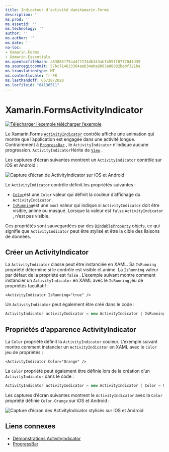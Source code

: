 ```yaml
---
title: Indicateur d’activité dansXamarin.Forms
description: ''
ms.prod: ''
ms.assetid: ''
ms.technology: ''
author: ''
ms.author: ''
ms.date: ''
no-loc:
- Xamarin.Forms
- Xamarin.Essentials
ms.openlocfilehash: a83885175a44f2174db343abf4591f8777041d39
ms.sourcegitcommit: 57bc714633364aeb34aba9803e88802bebf321ba
ms.translationtype: MT
ms.contentlocale: fr-FR
ms.lasthandoff: 05/28/2020
ms.locfileid: "84136511"
---
```

# <a name="xamarinforms-activityindicator"></a>Xamarin.FormsActivityIndicator
[![Télécharger ](~/media/shared/download.png) l’exemple télécharger l’exemple](https://docs.microsoft.com/samples/xamarin/xamarin-forms-samples/userinterface-activityindicatordemos/)

Le Xamarin.Forms [`ActivityIndicator`](xref:Xamarin.Forms.ActivityIndicator) contrôle affiche une animation qui montre que l’application est engagée dans une activité longue. Contrairement à [`ProgressBar`](xref:Xamarin.Forms.ProgressBar) , le `ActivityIndicator` n’indique aucune progression. `ActivityIndicator`Hérite de [`View`](xref:Xamarin.Forms.View) .

Les captures d’écran suivantes montrent un `ActivityIndicator` contrôle sur iOS et Android :

![Capture d’écran de ActivityIndicator sur iOS et Android](activityindicator-images/activityindicators-default.png "Capture d’écran de ActivityIndicator sur iOS et Android")

Le `ActivityIndicator` contrôle définit les propriétés suivantes :

* [`Color`](xref:Xamarin.Forms.ActivityIndicator.Color)est une `Color` valeur qui définit la couleur d’affichage du `ActivityIndicator` .
* [`IsRunning`](xref:Xamarin.Forms.ActivityIndicator.IsRunning)est une `bool` valeur qui indique si `ActivityIndicator` doit être visible, animé ou masqué. Lorsque la valeur est `false` `ActivityIndicator` , n’est pas visible.

Ces propriétés sont sauvegardées par des [`BindableProperty`](xref:Xamarin.Forms.BindableProperty) objets, ce qui signifie que `ActivityIndicator` peut être stylisé et être la cible des liaisons de données.

## <a name="create-an-activityindicator"></a>Créer un ActivityIndicator

La `ActivityIndicator` classe peut être instanciée en XAML. Sa `IsRunning` propriété détermine si le contrôle est visible et anime. La `IsRunning` valeur par défaut de la propriété est `false` . L’exemple suivant montre comment instancier un `ActivityIndicator` en XAML avec le `IsRunning` jeu de propriétés facultatif :

```xaml
<ActivityIndicator IsRunning="true" />
```

Un `ActivityIndicator` peut également être créé dans le code :

```csharp
ActivityIndicator activityIndicator = new ActivityIndicator { IsRunning = true };
```

## <a name="activityindicator-appearance-properties"></a>Propriétés d’apparence ActivityIndicator

La `Color` propriété définit la `ActivityIndicator` couleur. L’exemple suivant montre comment instancier un `ActivityIndicator` en XAML avec le `Color` jeu de propriétés :

```xaml
<ActivityIndicator Color="Orange" />
```

La `Color` propriété peut également être définie lors de la création d’un `ActivityIndicator` dans le code :

```csharp
ActivityIndicator activityIndicator = new ActivityIndicator { Color = Color.Orange };
```

Les captures d’écran suivantes montrent le `ActivityIndicator` avec la `Color` propriété définie `Color.Orange` sur iOS et Android :

![Capture d’écran des ActivityIndicator stylisés sur iOS et Android](activityindicator-images/activityindicators-styled.png "Capture d’écran des ActivityIndicator stylisés sur iOS et Android")

## <a name="related-links"></a>Liens connexes

* [Démonstrations ActivityIndicator](https://docs.microsoft.com/samples/xamarin/xamarin-forms-samples/userinterface-activityindicatordemos/)
* [ProgressBar](~/xamarin-forms/user-interface/progressbar.md)
